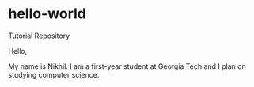 # hello-world
Tutorial Repository

Hello,

My name is Nikhil. I am a first-year student at Georgia Tech and I plan on studying computer science.
